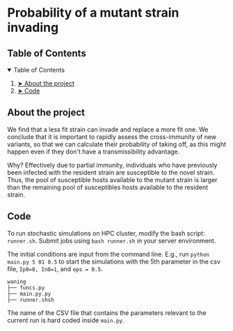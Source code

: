 # Probability of a mutant strain invading

<h2 id="table-of-contents"> Table of Contents</h2>

<details open="open">
  <summary>Table of Contents</summary>
  <ol>
    <li><a href="#about-the-project"> ➤ About the project</a></li>
    <li><a href="#Code"> ➤ Code</a></li>
  </ol>
</details>

<h2 id="about-the-project"> About the project</h2>
We find that a less fit strain can invade and replace a more fit one.  We conclude that it is important to rapidly assess the cross-immunity of new variants, so that we can calculate their probability of taking off, as this might happen even if they don't have a transmissibility advantage. 

Why? Effectively due to partial immunity, individuals who have previously been infected with the resident strain are susceptible to the novel strain. Thus, the pool of susceptible hosts available to the mutant strain is larger than the remaining pool of susceptibles hosts available to the resident strain. 

<h2 id="Code"> Code</h2>

To run stochastic simulations on HPC cluster, modify the bash script: `runner.sh`. Submit jobs using `bash runner.sh` in your server environment. 

The initial conditions are input from the command line. E.g., run `python main.py 5 01 0.5` to start the simulations with the 5th parameter in the csv file, `Ip0=0, In0=1`, and `eps = 0.5`. 

    waning
    ├── funcs.py
    ├── main.py.py
    ├── runner.shsh
   
   
The name of the CSV file that contains the parameters relevant to the current run is hard coded inside `main.py`.
<!-- To create the figures in jupyter notebooks. 

    notebooks
    ├── Bifurcation_diagram.ipynb
    ├── Cross_immunity_protection.ipynb
    ├── Distribution_susceptibles.ipynb
    ├── Example_stochastic_simulations.ipynb
    └── Prob_emergence.ipynb
     -->
